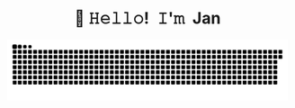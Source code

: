 <h1 align="center">👋 𝙷𝚎𝚕𝚕𝚘! 𝙸'𝚖 Jan</h1>

<p align="center">
<img width="500" src="https://raw.githubusercontent.com/jansturm1/jansturm1/main/assets/github-snake.svg" />
</p>
